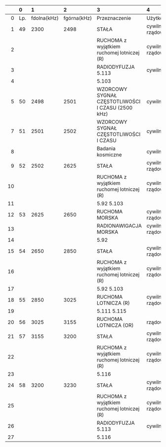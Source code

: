 |     | 0   | 1           | 2           | 3                                                 | 4               |
| --: | :-- | :---------- | :---------- | :------------------------------------------------ | :-------------- |
|   0 | Lp. | fdolna(kHz) | fgórna(kHz) | Przeznaczenie                                     | Użytkowanie     |
|   1 | 49  | 2300        | 2498        | STAŁA                                             | cywilno-rządowe |
|   2 |     |             |             | RUCHOMA z wyjątkiem ruchomej lotniczej (R)        | cywilno-rządowe |
|   3 |     |             |             | RADIODYFUZJA 5.113                                | cywilne         |
|   4 |     |             |             | 5.103                                             |                 |
|   5 | 50  | 2498        | 2501        | WZORCOWY SYGNAŁ CZĘSTOTLIWOŚCI I CZASU (2500 kHz) | cywilne         |
|   7 | 51  | 2501        | 2502        | WZORCOWY SYGNAŁ CZĘSTOTLIWOŚCI I CZASU            | cywilne         |
|   8 |     |             |             | Badania kosmiczne                                 | cywilne         |
|   9 | 52  | 2502        | 2625        | STAŁA                                             | cywilno-rządowe |
|  10 |     |             |             | RUCHOMA z wyjątkiem ruchomej lotniczej (R)        | cywilno-rządowe |
|  11 |     |             |             | 5.92 5.103                                        |                 |
|  12 | 53  | 2625        | 2650        | RUCHOMA MORSKA                                    | cywilno-rządowe |
|  13 |     |             |             | RADIONAWIGACJA MORSKA                             | cywilno-rządowe |
|  14 |     |             |             | 5.92                                              |                 |
|  15 | 54  | 2650        | 2850        | STAŁA                                             | cywilno-rządowe |
|  16 |     |             |             | RUCHOMA z wyjątkiem ruchomej lotniczej (R)        | cywilno-rządowe |
|  17 |     |             |             | 5.92 5.103                                        |                 |
|  18 | 55  | 2850        | 3025        | RUCHOMA LOTNICZA (R)                              | cywilno-rządowe |
|  19 |     |             |             | 5.111 5.115                                       |                 |
|  20 | 56  | 3025        | 3155        | RUCHOMA LOTNICZA (OR)                             | rządowe         |
|  21 | 57  | 3155        | 3200        | STAŁA                                             | cywilno-rządowe |
|  22 |     |             |             | RUCHOMA z wyjątkiem ruchomej lotniczej (R)        | cywilno-rządowe |
|  23 |     |             |             | 5.116                                             |                 |
|  24 | 58  | 3200        | 3230        | STAŁA                                             | cywilno-rządowe |
|  25 |     |             |             | RUCHOMA z wyjątkiem ruchomej lotniczej (R)        | cywilno-rządowe |
|  26 |     |             |             | RADIODYFUZJA 5.113                                | cywilne         |
|  27 |     |             |             | 5.116                                             |                 |

